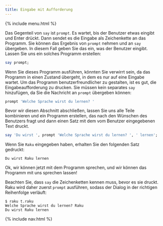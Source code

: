 ```yaml
---
title: Eingabe mit Aufforderung
---
```


{% include menu.html %}

Das Gegenteil von `say` ist `prompt`. Es wartet, bis der Benutzer etwas eingibt und Enter drückt. Dann sendet es die Eingabe als Zeichenkette an das Programm. Sie können das Ergebnis von `prompt` nehmen und an `say` übergeben. In diesem Fall geben Sie das ein, was der Benutzer eingibt. Lassen Sie uns ein solches Programm erstellen:

```raku
say prompt;
```

Wenn Sie dieses Programm ausführen, könnten Sie verwirrt sein, da das Programm in einen Zustand übergeht, in dem es nur auf eine Eingabe wartet. Um das Programm benutzerfreundlicher zu gestalten, ist es gut, die Eingabeaufforderung zu drucken. Sie müssen kein separates `say` hinzufügen, da Sie die Nachricht an `prompt` übergeben können:

```raku
prompt 'Welche Sprache wirst du lernen? '
```

Bevor wir diesen Abschnitt abschließen, lassen Sie uns alle Teile kombinieren und ein Programm erstellen, das nach den Wünschen des Benutzers fragt und dann einen Satz mit dem vom Benutzer eingegebenen Text druckt.

```raku
say 'Du wirst ', prompt 'Welche Sprache wirst du lernen? ', ' lernen';
```

Wenn Sie `Raku` eingegeben haben, erhalten Sie den folgenden Satz gedruckt:

    Du wirst Raku lernen

Ok, wir können jetzt mit dem Programm sprechen, und wir können das Programm mit uns sprechen lassen!

Beachten Sie, dass `say` die Zeichenketten kennen muss, bevor es sie druckt. Raku wird daher zuerst `prompt` ausführen, sodass der Dialog in der richtigen Reihenfolge verläuft:

```console
$ raku t.raku 
Welche Sprache wirst du lernen? Raku
Du wirst Raku lernen
```

{% include nav.html %}